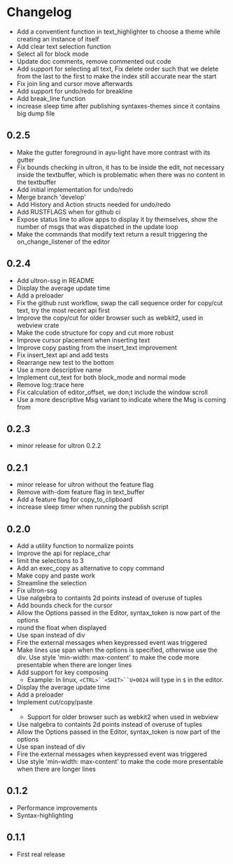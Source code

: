 # Changelog

- Add a conventient function in text_highlighter to choose a theme while creating an instance of itself
- Add clear text selection function
- Select all for block mode
- Update doc comments, remove commented out code
- Add support for selecting all text, Fix delete order such that we delete from the last to the first to make the index still accurate near the start
- Fix join ling and cursor move afterwards
- Add support for undo/redo for breakline
- Add break_line function
- increase sleep time after publishing syntaxes-themes since it contains big dump file

## 0.2.5
- Make the gutter foreground in ayu-light have more contrast with its gutter
- Fix bounds checking in ultron, it has to be inside the edit, not necessary inside the textbuffer, which is problematic when there was no content in the textbuffer
- Add initial implementation for undo/redo
- Merge branch 'develop'
- Add History and Action structs needed for undo/redo
- Add RUSTFLAGS when for github ci
- Expose status line to allow apps to display it by themselves, show the number of msgs that was dispatched in the update loop
- Make the commands that modify text return a result triggering the on_change_listener of the editor

## 0.2.4
- Add ultron-ssg in README
- Display the average update time
- Add a preloader
- Fix the github rust workflow, swap the call sequence order for copy/cut text, try the most recent api first
- Improve the copy/cut for older browser such as webkit2, used in webview crate
- Make the code structure for copy and cut more robust
- Improve cursor placement when inserting text
- Improve copy pasting from the insert_text improvement
- Fix insert_text api and add tests
- Rearrange new test to the bottom
- Use a more descriptive name
- Implement cut_text for both block_mode and normal mode
- Remove log::trace here
- Fix calculation of editor_offset, we don;t include the window scroll
- Use a more descriptive Msg variant to indicate where the Msg is coming from

## 0.2.3
- minor release for ultron 0.2.2

## 0.2.1
- minor release for ultron without the feature flag
- Remove with-dom feature flag in text_buffer
- Add a feature flag for copy_to_clipboard
- increase sleep timer when running the publish script

## 0.2.0
- Add a utility function to normalize points
- Improve the api for replace_char
- limit the selections to 3
- Add an exec_copy as alternative to copy command
- Make copy and paste work
- Streamline the selection
- Fix ultron-ssg
- Use nalgebra to containts 2d points instead of overuse of tuples
- Add bounds check for the cursor
- Allow the Options passed in the Editor, syntax_token is now part of the options
- round the float when displayed
- Use span instead of div
- Fire the external messages when keypressed event was triggered
- Make lines use span when the options is specified, otherwise use the div. Use style 'min-width: max-content' to make the code more presentable when there are longer lines
- Add support for key composing
    - Example: In linux, `<CTRL>``<SHIT>``U+0024` will type in `$` in the editor.
- Display the average update time
- Add a preloader
- Implement cut/copy/paste
-   - Support for older browser such as webkit2 when used in webview
- Use nalgebra to containts 2d points instead of overuse of tuples
- Allow the Options passed in the Editor, syntax_token is now part of the options
- Use span instead of div
- Fire the external messages when keypressed event was triggered
- Use style 'min-width: max-content' to make the code more presentable when there are longer lines

## 0.1.2
- Performance improvements
- Syntax-highlighting

## 0.1.1
- First real release
